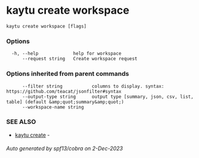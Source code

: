 # kaytu create workspace



```
kaytu create workspace [flags]
```

### Options

```
  -h, --help             help for workspace
      --request string   Create workspace request
```

### Options inherited from parent commands

```
      --filter string           columns to display. syntax: https://github.com/teacat/jsonfilter#syntax
      --output-type string      output type [summary, json, csv, list, table] (default &amp;quot;summary&amp;quot;)
      --workspace-name string   
```

### SEE ALSO

* [kaytu create](kaytu_create)	 - 

###### Auto generated by spf13/cobra on 2-Dec-2023
